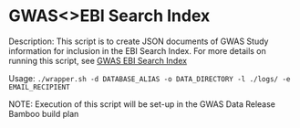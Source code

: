# GWAS<>EBI Search Index

Description: 
This script is to create JSON documents of GWAS Study information for inclusion in the EBI Search Index. 
For more details on running this script, see [GWAS EBI Search Index](https://www.ebi.ac.uk/seqdb/confluence/display/GOCI/EBI+Search+Index)

Usage: 
`./wrapper.sh -d DATABASE_ALIAS -o DATA_DIRECTORY -l ./logs/ -e EMAIL_RECIPIENT`

NOTE: Execution of this script will be set-up in the GWAS Data Release Bamboo build plan
